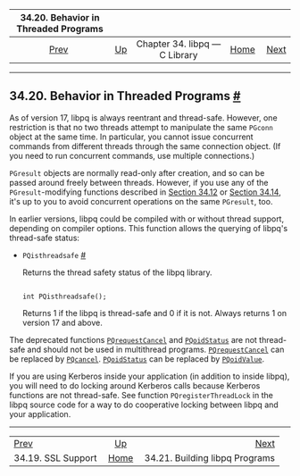 <!--?xml version="1.0" encoding="UTF-8" standalone="no"?-->

|     34.20. Behavior in Threaded Programs     |                                                  |                               |                                                       |                                                            |
| :------------------------------------------: | :----------------------------------------------- | :---------------------------: | ----------------------------------------------------: | ---------------------------------------------------------: |
| [Prev](libpq-ssl.html "34.19. SSL Support")  | [Up](libpq.html "Chapter 34. libpq — C Library") | Chapter 34. libpq — C Library | [Home](index.html "PostgreSQL 17devel Documentation") |  [Next](libpq-build.html "34.21. Building libpq Programs") |

***

## 34.20. Behavior in Threaded Programs [#](#LIBPQ-THREADING)



As of version 17, libpq is always reentrant and thread-safe. However, one restriction is that no two threads attempt to manipulate the same `PGconn` object at the same time. In particular, you cannot issue concurrent commands from different threads through the same connection object. (If you need to run concurrent commands, use multiple connections.)

`PGresult` objects are normally read-only after creation, and so can be passed around freely between threads. However, if you use any of the `PGresult`-modifying functions described in [Section 34.12](libpq-misc.html "34.12. Miscellaneous Functions") or [Section 34.14](libpq-events.html "34.14. Event System"), it's up to you to avoid concurrent operations on the same `PGresult`, too.

In earlier versions, libpq could be compiled with or without thread support, depending on compiler options. This function allows the querying of libpq's thread-safe status:

*   `PQisthreadsafe` [#](#LIBPQ-PQISTHREADSAFE)

    Returns the thread safety status of the libpq library.

    ```

    int PQisthreadsafe();
    ```

    Returns 1 if the libpq is thread-safe and 0 if it is not. Always returns 1 on version 17 and above.

The deprecated functions [`PQrequestCancel`](libpq-cancel.html#LIBPQ-PQREQUESTCANCEL) and [`PQoidStatus`](libpq-exec.html#LIBPQ-PQOIDSTATUS) are not thread-safe and should not be used in multithread programs. [`PQrequestCancel`](libpq-cancel.html#LIBPQ-PQREQUESTCANCEL) can be replaced by [`PQcancel`](libpq-cancel.html#LIBPQ-PQCANCEL). [`PQoidStatus`](libpq-exec.html#LIBPQ-PQOIDSTATUS) can be replaced by [`PQoidValue`](libpq-exec.html#LIBPQ-PQOIDVALUE).

If you are using Kerberos inside your application (in addition to inside libpq), you will need to do locking around Kerberos calls because Kerberos functions are not thread-safe. See function `PQregisterThreadLock` in the libpq source code for a way to do cooperative locking between libpq and your application.

***

|                                              |                                                       |                                                            |
| :------------------------------------------- | :---------------------------------------------------: | ---------------------------------------------------------: |
| [Prev](libpq-ssl.html "34.19. SSL Support")  |    [Up](libpq.html "Chapter 34. libpq — C Library")   |  [Next](libpq-build.html "34.21. Building libpq Programs") |
| 34.19. SSL Support                           | [Home](index.html "PostgreSQL 17devel Documentation") |                             34.21. Building libpq Programs |
